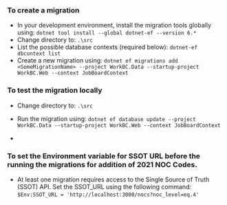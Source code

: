 ﻿
### To create a migration

- In your development environment, install the migration tools globally using: 
  `dotnet tool install --global dotnet-ef --version 6.*`
- Change directory to: `.\src`
- List the possible database contexts (required below): `dotnet-ef dbcontext list`
- Create a new migration using: `dotnet ef migrations add <SomeMigrationName> --project WorkBC.Data --startup-project WorkBC.Web --context JobBoardContext`

### To test the migration locally
- Change directory to: `.\src`
- Run the migration using: `dotnet ef database update --project WorkBC.Data --startup-project WorkBC.Web --context JobBoardContext`

- 
### To set the Environment variable for SSOT URL before the running the migrations for addition of 2021 NOC Codes.
- At least one migration requires access to the Single Source of Truth (SSOT) API. Set the SSOT_URL using the following command:
 `$Env:SSOT_URL = 'http://localhost:3000/nocs?noc_level=eq.4'`